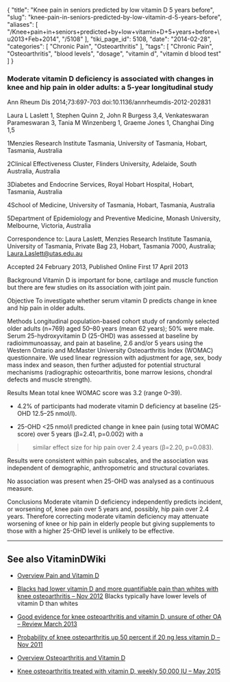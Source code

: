 {
    "title": "Knee pain in seniors predicted by low vitamin D 5 years before",
    "slug": "knee-pain-in-seniors-predicted-by-low-vitamin-d-5-years-before",
    "aliases": [
        "/Knee+pain+in+seniors+predicted+by+low+vitamin+D+5+years+before+\u2013+Feb+2014",
        "/5108"
    ],
    "tiki_page_id": 5108,
    "date": "2014-02-28",
    "categories": [
        "Chronic Pain",
        "Osteoarthritis"
    ],
    "tags": [
        "Chronic Pain",
        "Osteoarthritis",
        "blood levels",
        "dosage",
        "vitamin d",
        "vitamin d blood test"
    ]
}


### Moderate vitamin D deficiency is associated with changes in knee and hip pain in older adults: a 5-year longitudinal study

Ann Rheum Dis 2014;73:697-703 doi:10.1136/annrheumdis-2012-202831

Laura L Laslett 1, Stephen Quinn 2, John R Burgess 3,4, Venkateswaran Parameswaran 3, Tania M Winzenberg 1, Graeme Jones 1, Changhai Ding 1,5

1Menzies Research Institute Tasmania, University of Tasmania, Hobart, Tasmania, Australia

2Clinical Effectiveness Cluster, Flinders University, Adelaide, South Australia, Australia

3Diabetes and Endocrine Services, Royal Hobart Hospital, Hobart, Tasmania, Australia

4School of Medicine, University of Tasmania, Hobart, Tasmania, Australia

5Department of Epidemiology and Preventive Medicine, Monash University, Melbourne, Victoria, Australia

Correspondence to: Laura Laslett, Menzies Research Institute Tasmania, University of Tasmania, Private Bag 23, Hobart, Tasmania 7000, Australia; Laura.Laslett@utas.edu.au

Accepted 24 February 2013, Published Online First 17 April 2013

Background Vitamin D is important for bone, cartilage and muscle function but there are few studies on its association with joint pain.

Objective To investigate whether serum vitamin D predicts change in knee and hip pain in older adults.

Methods Longitudinal population-based cohort study of randomly selected older adults (n=769) aged 50–80 years (mean 62 years); 50% were male. Serum 25-hydroxyvitamin D (25-OHD) was assessed at baseline by radioimmunoassay, and pain at baseline, 2.6 and/or 5 years using the Western Ontario and McMaster University Osteoarthritis Index (WOMAC) questionnaire. We used linear regression with adjustment for age, sex, body mass index and season, then further adjusted for potential structural mechanisms (radiographic osteoarthritis, bone marrow lesions, chondral defects and muscle strength).

Results Mean total knee WOMAC score was 3.2 (range 0–39). 

* 4.2% of participants had moderate vitamin D deficiency at baseline (25-OHD 12.5–25 nmol/l). 

* 25-OHD <25 nmol/l predicted change in knee pain (using total WOMAC score) over 5 years (β=2.41, p=0.002) with a 

> &nbsp; &nbsp; &nbsp;similar effect size for hip pain over 2.4 years (β=2.20, p=0.083). 

Results were consistent within pain subscales, and the association was independent of demographic, anthropometric and structural covariates. 

No association was present when 25-OHD was analysed as a continuous measure.

Conclusions Moderate vitamin D deficiency independently predicts incident, or worsening of, knee pain over 5 years and, possibly, hip pain over 2.4 years. Therefore correcting moderate vitamin deficiency may attenuate worsening of knee or hip pain in elderly people but giving supplements to those with a higher 25-OHD level is unlikely to be effective.

---

## See also VitaminDWiki

* [Overview Pain and Vitamin D](/tags/overview-pain-and-vitamin-d.html)

* [Blacks had lower vitamin D and more quantifiable pain than whites with knee osteoarthritis – Nov 2012](/posts/blacks-had-lower-vitamin-d-and-more-quantifiable-pain-than-whites-with-knee-osteoarthritis) Blacks typically have lower levels of vitamin D than whites

* [Good evidence for knee osteoarthritis and vitamin D, unsure of other OA – Review March 2013](/posts/good-evidence-for-knee-osteoarthritis-and-vitamin-d-unsure-of-other-oa-review)

* [Probability of knee osteoarthritis up 50 percent if 20 ng less vitamin D – Nov 2011](/tags/probability-of-knee-osteoarthritis-up-50-percent-if-20-ng-less-vitamin-d-nov-2011.html)

* [Overview Osteoarthritis and Vitamin D](/tags/overview-osteoarthritis-and-vitamin-d.html)

* [Knee osteoarthritis treated with vitamin D, weekly 50,000 IU – May 2015](/tags/knee-osteoarthritis-treated-with-vitamin-d-weekly-50000-iu-may-2015.html)